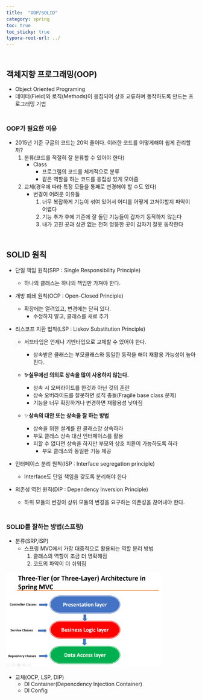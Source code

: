 ```yaml
---
title:  "OOP/SOLID"
category: spring
toc: true
toc_sticky: true
typora-root-url: ../
---
```




## <br>객체지향 프로그래밍(OOP)

- Object Oriented Programing
- 데이터(Field)와 로직(Methods)이 응집되어 상호 교류하며 동작하도록 만드는 프로그래밍 기법

### <br>OOP가 필요한 이유

- 2015년 기준 구글의 코드는 20억 줄이다. 이러한 코드를 어떻게해야 쉽게 관리할까?
  1. 분류(코드를 적절히 잘 분류할 수 있어야 한다)
     - Class
       - 프로그램의 코드를 체계적으로 분류
       - 같은 역할을 하는 코드를 응집성 있게 모아줌
  2. 교체(경우에 따라 특정 모듈을 통째로 변경해야 할 수도 있다)
     - 변경이 어려운 이유들
       1. 너무 복잡하게 기능이 섞여 있어서 어디를 어떻게 고쳐야할지 파악이 어렵다
       2. 기능 추가 후에 기존에 잘 돌던 기능들이 갑자기 동작하지 않는다
       3. 내가 고친 곳과 상관 없는 전혀 엉뚱한 곳이 갑자기 잘못 동작한다

## <br>SOLID 원칙

- 단일 책임 원칙(SRP : Single Responsibility Principle)

  - 하나의 클래스는 하나의 책임만 가져야 한다.

- 개방 폐쇄 원칙(OCP : Open-Closed Principle)

  - 확장에는 열려있고, 변경에는 닫혀 있다.
    - 수정하지 말고, 클래스를 새로 추가

- 리스코프 치환 법칙(LSP : Liskov Substitution Principle)

  - 서브타입은 언제나 기반타입으로 교체할 수 있어야 한다.
    - 상속받은 클래스는 부모클래스와 동일한 동작을 해야 재활용 가능성이 높아진다. 

  - **:sparkles:실무에선 의외로 상속을 많이 사용하지 않는다.**
    - 상속 시 오버라이드를 한것과 아닌 것의 혼란
    - 상속 오버라이드를 잘못하면 로직 충돌(Fragile base class 문제)
    - 기능을 너무 확장하거나 변경하면 재활용성 낮아짐
  - :sparkles:**상속의 대안 또는 상속을 잘 하는 방법**
    - 상속을 위한 설계를 한 클래스망 상속하라
    - 부모 클래스 상속 대신 인터페이스를 활용
    - 피할 수 없다면 상속을 하지만 부모와 상호 치환이 가능하도록 하라
      - 부모 클래스와 동일한 기능 제공

- 인터페이스 분리 원칙(ISP : Interface segregation principle)
  - Interface도 단일 책임을 갖도록 분리해야 한다
- 의존성 역전 원칙(DIP : Dependency Inversion Principle)
  - 하위 모듈의 변경이 상위 모듈의 변경을 요구하는 의존성을 끊어내야 한다.



### <br>SOLID를 잘하는 방법(스프링)

- 분류(SRP,ISP)
  - 스프링 MVC에서 가장 대중적으로 활용되는 역할 분리 방법
    1. 클래스의 역할이 조금 더 명확해짐
    2. 코드의 파악이 더 쉬워짐

<img src="/../images/2024-01-13-spring01/3layer.png" alt="3layer" style="zoom:40%;" />

- 교체(OCP, LSP, DIP)
  - DI Container(Depencdency Injection Container)
  - DI Config
